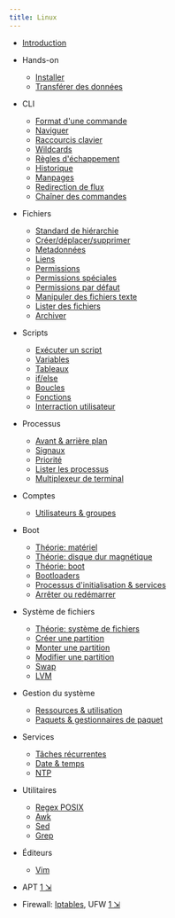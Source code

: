 ```yaml
---
title: Linux
---
```


[intro]: !linux/intro.md
[command]: !linux/cli-command.md
[navigate]: !linux/cli-navigate.md
[shortcuts]: !linux/bash-shortcuts.md
[wildcard]: !linux/bash-wildcard.md
[escape]: !linux/bash-escape.md
[history]: !linux/bash-history.md
[variable]: !linux/bash-variable.md
[var-array]: !linux/bash-variable-array.md
[manpages]: !linux/manpages.md
[redirect]: !linux/cli-redirection.md
[chaining]: !linux/cli-chaining.md

[fhs]: !linux/fhs.md
[file-create]: !linux/file-create.md
[file-metadata]: !linux/file-metadata.md
[link]: !linux/file-link.md
[permissions]: !linux/file-permissions.md
[permissions-specials]: !linux/file-permissions-specials.md
[permissions-default]: !linux/file-permissions-default.md
[text-utils]: !linux/file-text-utils.md
[file-list]: !linux/file-list-utils.md
[archive]: !linux/file-archive.md

[script]: !linux/bash-script.md
[flow-control]: !linux/bash-flow-control.md
[flow-loop]: !linux/bash-loops.md
[flow-function]: !linux/bash-function.md
[flow-user]: !linux/bash-user-interraction.md
[process-nice]: !linux/process-nice.md
[process-signal]: !linux/process-signal.md
[process-list]: !linux/process-list.md
[process-jobs]: !linux/process-jobs.md
[multiplexer]: !linux/multiplexer.md

[regex-posix]: !linux/regex-posix.md
[linux-install]: !linux/linux-install.md
[linux-transfert]: !linux/linux-transfert.md
[awk]: !linux/awk.md
[sed]: !linux/sed.md
[grep]: !linux/grep.md
[vim]: !linux/vim.md
[crontab]: !linux/crontab.md
[iptables]: !linux/iptables.md

[hardware-overview]: !linux/hardware-overview.md
[hardware-disc]: !linux/hardware-disc.md
[hardware-boot]: !linux/hardware-boot.md
[boot-bootloader]: !linux/boot-bootloader.md
[boot-init]: !linux/boot-init.md
[boot-reboot]: !linux/boot-reboot.md
[filesystem-overview]: !linux/filesystem-overview.md
[filesystem-create]: !linux/filesystem-create.md
[filesystem-mount]: !linux/filesystem-mount.md
[filesystem-tuning]: !linux/filesystem-tuning.md
[filesystem-swap]: !linux/filesystem-swap.md
[filesystem-lvm]: !linux/filesystem-lvm.md

[system-specs]: !linux/system-specs.md
[system-packages]: !linux/packages.md
[accounts]: !linux/accounts.md
[scheduled-jobs]: !linux/scheduled-jobs.md
[time]: !linux/time.md
[ntp]: !linux/ntp.md

* [Introduction][intro]

* Hands-on
  * [Installer][linux-install]
  * [Transférer des données][linux-transfert]

* CLI
  - [Format d'une commande][command]
  - [Naviguer][navigate]
  - [Raccourcis clavier][shortcuts]
  - [Wildcards][wildcard]
  - [Règles d'échappement][escape]
  - [Historique][history]
  - [Manpages][manpages]
  - [Redirection de flux][redirect]
  - [Chaîner des commandes][chaining]

* Fichiers
  - [Standard de hiérarchie][fhs]
  - [Créer/déplacer/supprimer][file-create]
  - [Metadonnées][file-metadata]
  - [Liens][link]
  - [Permissions][permissions]
  - [Permissions spéciales][permissions-specials]
  - [Permissions par défaut][permissions-default]
  - [Manipuler des fichiers texte][text-utils]
  - [Lister des fichiers][file-list]
  - [Archiver][archive]

* Scripts
  - [Exécuter un script][script]
  - [Variables][variable]
  - [Tableaux][var-array]
  - [if/else][flow-control]
  - [Boucles][flow-loop]
  - [Fonctions][flow-function]
  - [Interraction utilisateur][flow-user]

* Processus
  - [Avant & arrière plan][process-jobs]
  - [Signaux][process-signal]
  - [Priorité][process-nice]
  - [Lister les processus][process-list]
  - [Multiplexeur de terminal][multiplexer]

* Comptes
  - [Utilisateurs & groupes][accounts]

* Boot
  - [Théorie: matériel][hardware-overview]
  - [Théorie: disque dur magnétique][hardware-disc]
  - [Théorie: boot][hardware-boot]
  - [Bootloaders][boot-bootloader]
  - [Processus d'initialisation & services][boot-init]
  - [Arrêter ou redémarrer][boot-reboot]

* Système de fichiers
  - [Théorie: système de fichiers][filesystem-overview]
  - [Créer une partition][filesystem-create]
  - [Monter une partition][filesystem-mount]
  - [Modifier une partition][filesystem-tuning]
  - [Swap][filesystem-swap]
  - [LVM][filesystem-lvm]

* Gestion du système
  - [Ressources & utilisation][system-specs]
  - [Paquets & gestionnaires de paquet][system-packages]

* Services
  - [Tâches récurrentes][scheduled-jobs]
  - [Date & temps][time]
  - [NTP][ntp]

* Utilitaires
  - [Regex POSIX][regex-posix]
  - [Awk][awk]
  - [Sed][sed]
  - [Grep][grep]

* Éditeurs
  - [Vim][vim]

* APT [1 &#x21F2;](https://itsfoss.com/apt-vs-apt-get-difference/)
* Firewall: [Iptables][iptables], UFW [1 &#x21F2;](https://www.digitalocean.com/community/tutorials/how-to-set-up-a-firewall-with-ufw-on-debian-9)
